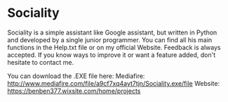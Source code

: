 # Sociality
Sociality is a simple assistant like Google assistant, but written in Python and developed by a single junior programmer. You can find all his main functions in the Help.txt file or on my official Website. Feedback is always accepted. If you know ways to improve it or want a feature added, don't hesitate to contact me.

You can download the .EXE file here:
  Mediafire: http://www.mediafire.com/file/a9cf7xq4ayt7tjn/Sociality.exe/file
  Website: https://benben377.wixsite.com/home/projects
  
